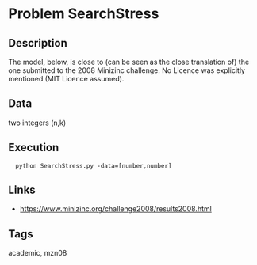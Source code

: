 # Problem SearchStress
## Description
The model, below, is close to (can be seen as the close translation of) the one submitted to the 2008 Minizinc challenge.
No Licence was explicitly mentioned (MIT Licence assumed).

## Data
  two integers (n,k)

## Execution
```
  python SearchStress.py -data=[number,number]
```

## Links
  - https://www.minizinc.org/challenge2008/results2008.html

## Tags
  academic, mzn08
